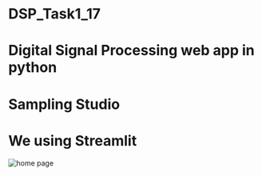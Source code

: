 # DSP_Task1_17
# Digital Signal Processing web app in python 
# Sampling Studio 
# We using Streamlit
![home page](https://user-images.githubusercontent.com/83358118/197392263-caac07f0-20f0-4954-84a3-76d51be1809a.png)
